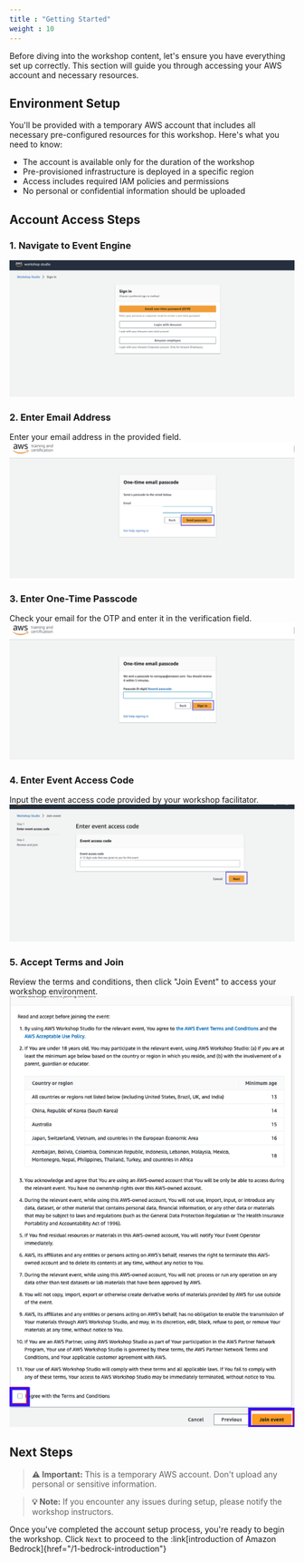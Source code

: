 ```yaml
---
title : "Getting Started"
weight : 10
---
```


Before diving into the workshop content, let's ensure you have everything set up correctly. This section will guide you through accessing your AWS account and necessary resources.

## Environment Setup

You'll be provided with a temporary AWS account that includes all necessary pre-configured resources for this workshop. Here's what you need to know:

- The account is available only for the duration of the workshop
- Pre-provisioned infrastructure is deployed in a specific region
- Access includes required IAM policies and permissions
- No personal or confidential information should be uploaded

## Account Access Steps

### 1. Navigate to Event Engine
![Sign in via Email onte-time password (OTP)](/static/getting_started/signin_page.png)

### 2. Enter Email Address
Enter your email address in the provided field.
![Email Entry](/static/getting_started/signin_email.png)

### 3. Enter One-Time Passcode
Check your email for the OTP and enter it in the verification field.
![OTP Entry](/static/getting_started/signin_otp.png)

### 4. Enter Event Access Code
Input the event access code provided by your workshop facilitator.
![Event Code Entry](/static/getting_started/signin_eventcode.png)

### 5. Accept Terms and Join
Review the terms and conditions, then click "Join Event" to access your workshop environment.
![Terms Acceptance](/static/getting_started/signin_terms.png)

## Next Steps

> **⚠️ Important:** This is a temporary AWS account. Don't upload any personal or sensitive information.  

> **💡 Note:** If you encounter any issues during setup, please notify the workshop instructors.
  
Once you've completed the account setup process, you're ready to begin the workshop. Click `Next` to proceed to the :link[introduction of Amazon Bedrock]{href="/1-bedrock-introduction"}

